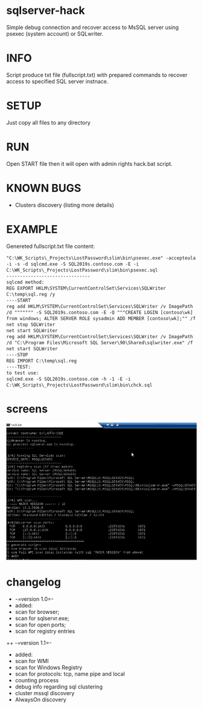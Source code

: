 # sqlserver-hack
Simple debug connection and recover access to MsSQL server using psexec (system account) or SQLwriter.

# INFO
Script produce txt file (fullscript.txt) with prepared commands to recover access to specified SQL server instnace.

# SETUP
Just copy all files to any directory

# RUN
Open START file then it will open with admin rights hack.bat script.

# KNOWN BUGS
+ Clusters discovery (listing more details)

# EXAMPLE
Genereted fullscript.txt file content:
```PSEXEC method: 
"C:\WK_Scripts\_Projects\LostPassword\slim\bin\psexec.exe" -accepteula -i -s -d sqlcmd.exe -S SQL2019s.contoso.com -E -i C:\WK_Scripts\_Projects\LostPassword\slim\bin\psexec.sql 
------------------------------- 
sqlcmd method: 
REG EXPORT HKLM\SYSTEM\CurrentControlSet\Services\SQLWriter C:\temp\sql.reg /y 
----START 
reg add HKLM\SYSTEM\CurrentControlSet\Services\SQLWriter /v ImagePath /d """"""" -S SQL2019s.contoso.com -E -Q """CREATE LOGIN [contoso\wk] from windows; ALTER SERVER ROLE sysadmin ADD MEMBER [contoso\wk];"" /f 
net stop SQLWriter 
net start SQLWriter 
reg add HKLM\SYSTEM\CurrentControlSet\Services\SQLWriter /v ImagePath /d "C:\Program Files\Microsoft SQL Server\90\Shared\sqlwriter.exe" /f 
net start SQLWriter 
----STOP 
REG IMPORT C:\temp\sql.reg 
----TEST: 
to test use: 
sqlcmd.exe -S SQL2019s.contoso.com -h -1 -E -i C:\WK_Scripts\_Projects\LostPassword\slim\bin\chck.sql 
```
# screens
![screen1: scan for sql](https://github.com/wojtulab/sqlserver-hack/blob/master/screen.jpg)

# changelog 
+ -=version 1.0=-
+ added:
+ scan for browser;
+ scan for sqlservr.exe;
+ scan for open ports;
+ scan for registry entries

++ -=version 1.1=-
+ added:
+ scan for WMI
+ scan for Windows Registry
+ scan for protocols: tcp, name pipe and local
+ counting process 
+ debug info regarding sql clustering
+ cluster mssql discovery
+ AlwaysOn discovery
